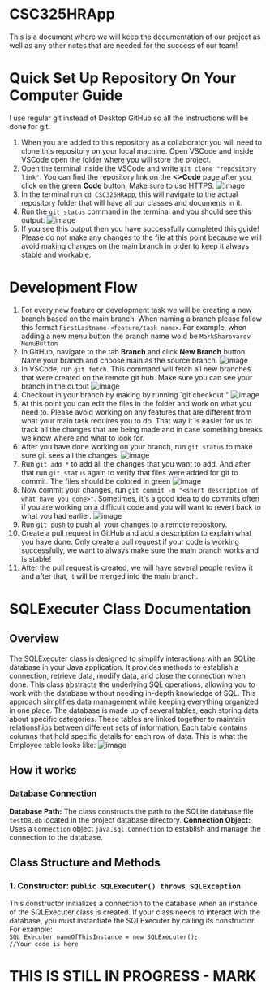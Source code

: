 # CSC325HRApp

This is a document where we will keep the documentation of our project as well as any other notes that are needed for the success of our team!

# Quick Set Up Repository On Your Computer Guide
I use regular git instead of Desktop GitHub so all the instructions will be done for git.

1. When you are added to this repository as a collaborator you will need to clone this repository on your local machine. Open VSCode and inside VSCode open the folder where you will store the project.
2. Open the terminal inside the VSCode and write `git clone "repository link"`. You can find the repository link on the **<>Code** page after you click on the green **Code** button. Make sure to use HTTPS.
   ![image](https://github.com/user-attachments/assets/2513b98e-73e2-4520-8f6b-c2a7050551d3)
3. In the terminal run `cd CSC325HRApp`, this will navigate to the actual repository folder that will have all our classes and documents in it.
4. Run the `git status` command in the terminal and you should see this output:
   ![image](https://github.com/user-attachments/assets/a9bd5fbc-18f2-43f9-b2c3-5bbc5e66a9fd)
5. If you see this output then you have successfully completed this guide! Please do not make any changes to the file at this point because we will avoid making changes on the main branch in order to keep it always stable and workable.

# Development Flow
1. For every new feature or development task we will be creating a new branch based on the main branch. When naming a branch please follow this format `FirstLastname-<feature/task name>`. For example, when adding a new menu button the branch name wold be `MarkSharovarov-MenuButton`
2. In GitHub, navigate to the tab **Branch** and click **New Branch** button. Name your branch and choose main as the source branch.
   ![image](https://github.com/user-attachments/assets/79f4bbc1-c670-401c-9aed-7de9bba30d6f)
3. In VSCode, run `git fetch`. This command will fetch all new branches that were created on the remote git hub. Make sure you can see your branch in the output
   ![image](https://github.com/user-attachments/assets/5df7169e-9f7a-4f80-926d-041b32270c87)
4. Checkout in your branch by making by running `git checkout <branch name>"
   ![image](https://github.com/user-attachments/assets/942246c4-2143-4f03-85e1-772c08ac89ec)
5. At this point you can edit the files in the folder and work on what you need to. Please avoid working on any features that are different from what your main task requires you to do. That way it is easier for us to track all the changes that are being made and in case something breaks we know where and what to look for.
6. After you have done working on your branch, run `git status` to make sure git sees all the changes.
   ![image](https://github.com/user-attachments/assets/d3d9adbf-0872-4183-b8e2-609afadf5484)
8. Run `git add *` to add all the changes that you want to add. And after that run `git status` again to verify that files were added for git to commit. The files should be colored in green
   ![image](https://github.com/user-attachments/assets/e26bf096-46ac-4f47-a882-fba07185befc)
9. Now commit your changes, run `git commit -m "<short description of what have you done>"`. Sometimes, it's a good idea to do commits often if you are working on a difficult code and you will want to revert back to what you had earlier.
  ![image](https://github.com/user-attachments/assets/bdc21069-7113-421d-9a62-f43f756084a9)
10. Run `git push` to push all your changes to a remote repository.
11. Create a pull request in GitHub and add a description to explain what you have done. Only create a pull request if your code is working successfully, we want to always make sure the main branch works and is stable!
12. After the pull request is created, we will have several people review it and after that, it will be merged into the main branch. 


# SQLExecuter Class Documentation
## Overview
The SQLExecuter class is designed to simplify interactions with an SQLite database in your Java application. It provides methods to establish a connection, retrieve data, modify data, and close the connection when done. This class abstracts the underlying SQL operations, allowing you to work with the database without needing in-depth knowledge of SQL. This approach simplifies data management while keeping everything organized in one place. The database is made up of several tables, each storing data about specific categories. These tables are linked together to maintain relationships between different sets of information. Each table contains columns that hold specific details for each row of data. This is what the Employee table looks like: ![image](https://github.com/user-attachments/assets/ae1168a5-a351-4402-9a3b-87164d6eebab)

## How it works
### Database Connection
**Database Path:** The class constructs the path to the SQLite database file `testDB.db` located in the project database directory.
**Connection Object:** Uses a `Connection` object `java.sql.Connection` to establish and manage the connection to the database.

## Class Structure and Methods
### 1. Constructor: `public SQLExecuter() throws SQLException`
   This constructor initializes a connection to the database when an instance of the SQLExecuter class is created. If your class needs to interact with the database, you must instantiate the SQLExecuter by calling its constructor. For example:
   <br/>`SQL Executer nameOfThisInstance = new SQLExecuter();` <br/>
   `//Your code is here`
# THIS IS STILL IN PROGRESS - MARK






 



